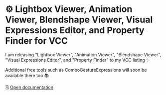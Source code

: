 ﻿# ⚙️ Lightbox Viewer, Animation Viewer, Blendshape Viewer, Visual Expressions Editor, and Property Finder for VCC

I am releasing "Lightbox Viewer", "Animation Viewer", "Blendshape Viewer", "Visual Expressions Editor", and "Property Finder" to my VCC listing ✨

Additional free tools such as ComboGestureExpressions will soon be available there too 📚

🗒️ [Open documentation](/docs/products#vcc-listing)
